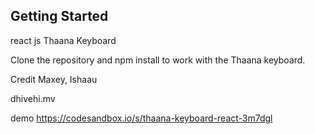 
## Getting Started
react js Thaana Keyboard

Clone the repository and npm install to work with the Thaana keyboard.

Credit Maxey, Ishaau

dhivehi.mv

demo https://codesandbox.io/s/thaana-keyboard-react-3m7dgl
